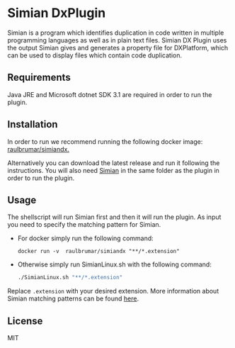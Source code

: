 # Simian DxPlugin

Simian is a program which identifies duplication in code written in multiple programming languages as well as in plain text files. 
Simian DX Plugin uses the output Simian gives and generates a property file for DXPlatform, which can be used to display files which contain code duplication.

## Requirements
Java JRE and Microsoft dotnet SDK 3.1 are required in order to run the plugin.
 ## Installation
In order to run we recommend running the following docker image: [raulbrumar/simiandx.](https://hub.docker.com/r/raulbrumar/simiandx)

Alternatively you can download the latest release and run it following the instructions.
You will also need [Simian](https://www.harukizaemon.com/simian/index.html) in the same folder as the plugin in order to run the plugin.

## Usage
The shellscript will run Simian first  and then it will  run the plugin. As input you need to specify the matching pattern for Simian.
 - For docker simply run the following command:
   ```docker
   docker run -v  raulbrumar/simiandx "**/*.extension"
   ```
 - Otherwise simply run SimianLinux.sh with the following command:
   ```sh
   ./SimianLinux.sh "**/*.extension"
    ```
  Replace `.extension` with your desired extension.
  More information about Simian matching patterns can be found [here](https://www.harukizaemon.com/simian/installation.html).   

## License
MIT
